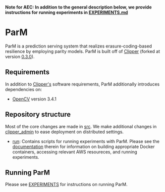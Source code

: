 **Note for AEC: In addition to the general description below, we provide
instructions for running experiments in [EXPERIMENTS.md](EXPERIMENTS.md)**

# ParM
ParM is a prediction serving system that realizes erasure-coding-based resilience by employing parity models. ParM is built off of [Clipper](https://github.com/ucbrise/clipper) (forked at version [0.3.0](https://github.com/ucbrise/clipper/commit/062b968f96c3821a354374f0b90d9c3776618419)).

## Requirements
In addition to [Clipper's](https://github.com/ucbrise/clipper) software requirements, ParM additionally introduces dependencies on:
* [OpenCV](https://github.com/opencv/opencv/tree/3.4.1) version 3.4.1

## Repository structure
Most of the core changes are made in [src](src). We make additional changes in [clipper_admin](clipper_admin) to ease deployment on distributed settings.

* [run](run): Contains scripts for running experiments with ParM. Please see the [documentation](run/README.md) therein for information on building appropriate Docker containers, accessing relevant AWS resoureces, and running experiments.

## Running ParM
Please see [EXPERIMENTS](EXPERIMENTS.md) for instructions on running ParM.
